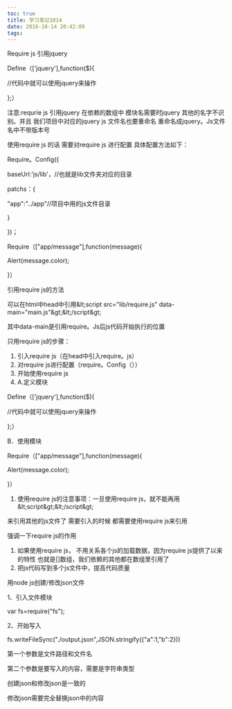 ```yaml
---
toc: true
title: 学习笔记1014
date: 2016-10-14 20:42:09
tags:
---
```

Require js  引用jquery

Define（[&#39;jquery&#39;],function($){

//代码中就可以使用jquery来操作

};）

注意:requrie js  引用jquery 在依赖的数组中   模块名需要时jquery  其他的名字不识别。并且 我们项目中对应的jquery js 文件名也要重命名  重命名成jquery。Js文件名中不带版本号

使用require js  的话  需要对require js  进行配置  具体配置方法如下：

Require。Config({

 baseUrl:&#39;js/lib&#39;，//也就是lib文件夹对应的目录

 patchs：{

   &quot;app&quot;:&quot;../app&quot;//项目中用的js文件目录

}

})；

Require（[&quot;app/message&quot;],function(message){

  Alert(message.color);

}）

引用require js的方法

可以在html中head中引用\&lt;script src=&quot;lib/require.js&quot; data-main=&quot;main.js&quot;\&gt;\&lt;/script\&gt;

其中data-main是引用require。Js后js代码开始执行的位置

只用require js的步骤：

1. 引入require js（在head中引入require。js）
2. 对require js进行配置（require。Config（））
3. 开始使用require js
4. A.定义模块

Define（[&#39;jquery&#39;],function($){

//代码中就可以使用jquery来操作

};）

B．使用模块

Require（[&quot;app/message&quot;],function(message){

  Alert(message.color);

}）

1. 使用require js的注意事项：一旦使用require js，就不能再用\&lt;script\&gt;\&lt;/script\&gt;

来引用其他的js文件了  需要引入的时候 都需要使用require js来引用

强调一下require js的作用

1. 如果使用require js， 不用关系各个js的加载数据，因为require js提供了以来的特性  也就是[]数组，我们依赖的其他都在数组里引用了
2. 把js代码写到多个js文件中，提高代码质量







用node js创建/修改json文件

1、引入文件模块

var fs=require(&quot;fs&quot;);

2、开始写入

fs.writeFileSync(&quot;./output.json&quot;,JSON.stringify({&quot;a&quot;:1,&quot;b&quot;:2}))

第一个参数是文件路径和文件名

第二个参数是要写入的内容，需要是字符串类型

创建json和修改json是一致的

修改json需要完全替换json中的内容